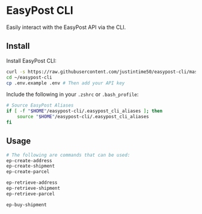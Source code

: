 # EasyPost CLI

Easily interact with the EasyPost API via the CLI.

## Install

Install EasyPost CLI:

```bash
curl -s https://raw.githubusercontent.com/justintime50/easypost-cli/master/install.sh | bash
cd ~/easypost-cli
cp .env.example .env # Then add your API key
```

Include the following in your `.zshrc` or `.bash_profile`:

```bash
# Source EasyPost Aliases
if [ -f "$HOME"/easypost-cli/.easypost_cli_aliases ]; then
    source "$HOME"/easypost-cli/.easypost_cli_aliases
fi
```

## Usage

```bash
# The following are commands that can be used:
ep-create-address
ep-create-shipment
ep-create-parcel

ep-retrieve-address
ep-retrieve-shipment
ep-retrieve-parcel

ep-buy-shipment
```

